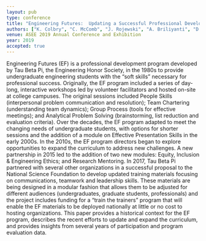 ```yaml
---
layout: pub
type: conference
title: "Engineering Futures:  Updating a Successful Professional Development Program  to Address New Challenges"
authors: ["K. Colbry", "C. McComb", "J. Rojewski", "A. Briliyanti", "D. Colbry"]
venue: ASEE 2019 Annual Conference and Exhibition
year: 2019
accepted: true
---
```

Engineering Futures (EF) is a professional development program developed by Tau Beta Pi, the Engineering Honor Society, in the 1980s to provide undergraduate engineering students with the “soft skills” necessary for professional success. Originally, the EF program included a series of day-long, interactive workshops led by volunteer facilitators and hosted on-site at college campuses. The original sessions included People Skills (interpersonal problem communication and resolution); Team Chartering (understanding team dynamics); Group Process (tools for effective meetings); and Analytical Problem Solving (brainstorming, list reduction and evaluation criteria). Over the decades, the EF program adapted to meet the changing needs of undergraduate students, with options for shorter sessions and the addition of a module on Effective Presentation Skills in the early 2000s. In the 2010s, the EF program directors began to explore opportunities to expand the curriculum to address new challenges. A new partnership in 2015 led to the addition of two new modules: Equity, Inclusion & Engineering Ethics; and Research Mentoring. In 2017, Tau Beta Pi partnered with several other organizations in a successful proposal to the National Science Foundation to develop updated training materials focusing on communications, teamwork and leadership skills. These materials are being designed in a modular fashion that allows them to be adjusted for different audiences (undergraduates, graduate students, professionals) and the project includes funding for a “train the trainers” program that will enable the EF materials to be deployed nationally at little or no cost to hosting organizations. This paper provides a historical context for the EF program, describes the recent efforts to update and expand the curriculum, and provides insights from several years of participation and program evaluation data.
